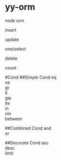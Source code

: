 # yy-orm
node orm

insert

update

one/select

delete

count

#Cond
##Simple Cond
eq  
ne  
gt  
lt  
gte   
lte   
in  
nin   
between   

##Combined Cond
and   
or    

##Decorate Cond
asc   
desc    
limit   


